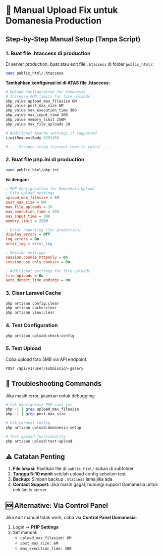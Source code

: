 # 🚀 Manual Upload Fix untuk Domanesia Production

## Step-by-Step Manual Setup (Tanpa Script)

### 1. Buat file .htaccess di production

Di server production, buat atau edit file `.htaccess` di folder `public_html/`:

```bash
nano public_html/.htaccess
```

**Tambahkan konfigurasi ini di ATAS file .htaccess:**

```apache
# Upload Configuration for Domanesia
# Increase PHP limits for file uploads
php_value upload_max_filesize 6M
php_value post_max_size 6M
php_value max_execution_time 300
php_value max_input_time 300
php_value memory_limit 256M
php_value max_file_uploads 20

# Additional Apache settings if supported
LimitRequestBody 6291456

# --- Sisanya tetap (Laravel rewrite rules) ---
```

### 2. Buat file php.ini di production

```bash
nano public_html/php.ini
```

**Isi dengan:**

```ini
; PHP Configuration for Domanesia Upload
; File upload settings
upload_max_filesize = 6M
post_max_size = 6M
max_file_uploads = 20
max_execution_time = 300
max_input_time = 300
memory_limit = 256M

; Error reporting (for production)
display_errors = Off
log_errors = On
error_log = error_log

; Session settings
session.cookie_httponly = On
session.use_only_cookies = On

; Additional settings for file uploads
file_uploads = On
auto_detect_line_endings = On
```

### 3. Clear Laravel Cache

```bash
php artisan config:clear
php artisan cache:clear
php artisan view:clear
```

### 4. Test Configuration

```bash
php artisan upload:check-config
```

### 5. Test Upload

Coba upload foto 5MB via API endpoint:
```
POST /api/v1/user/submission-galery
```

## 🔧 Troubleshooting Commands

Jika masih error, jalankan untuk debugging:

```bash
# Cek konfigurasi PHP saat ini
php -i | grep upload_max_filesize
php -i | grep post_max_size

# Cek Laravel config
php artisan upload:domanesia-setup

# Test upload functionality
php artisan upload:test-upload
```

## ⚠️ Catatan Penting

1. **File lokasi:** Pastikan file di `public_html/` bukan di subfolder
2. **Tunggu 5-10 menit** setelah upload config sebelum test
3. **Backup:** Simpan backup `.htaccess` lama jika ada
4. **Contact Support:** Jika masih gagal, hubungi support Domanesia untuk cek limits server

## 🆘 Alternative: Via Control Panel

Jika edit manual tidak work, coba via **Control Panel Domanesia**:
1. Login → **PHP Settings** 
2. Set manual:
   - `upload_max_filesize: 6M`
   - `post_max_size: 6M`
   - `max_execution_time: 300`